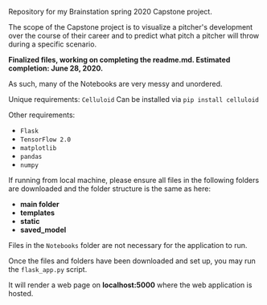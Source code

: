 Repository for my Brainstation spring 2020 Capstone project.

The scope of the Capstone project is to visualize a pitcher's development over the course of their career and to predict what pitch a 
pitcher will throw during a specific scenario.

**Finalized files, working on completing the readme.md. Estimated completion: June 28, 2020.**

As such, many of the Notebooks are very messy and unordered.


Unique requirements:
`Celluloid`
Can be installed via `pip install celluloid`

Other requirements:

- `Flask`
- `TensorFlow 2.0`
- `matplotlib`
- `pandas`
- `numpy `

If running from local machine, please ensure all files in the following folders are downloaded and the folder structure is the same as here:

- **main folder**
- **templates**
- **static**
- **saved_model**

Files in the `Notebooks` folder are not necessary for the application to run.


Once the files and folders have been downloaded and set up, you may run the `flask_app.py` script.

It will render a web page on **localhost:5000** where the web application is hosted.
